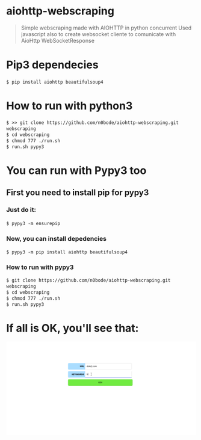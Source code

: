 # aiohttp-webscraping 

> Simple webscraping made with AIOHTTP in python concurrent
> Used javascript also to create websocket cliente to comunicate with AioHttp WebSocketResponse

# Pip3 dependecies 
 `$ pip install aiohttp beautifulsoup4` 
# How to run with python3 
```console
$ >> git clone https://github.com/n0bode/aiohttp-webscraping.git webscraping
$ cd webscraping
$ chmod 777 ./run.sh
$ run.sh pypy3
``` 
# You can run with Pypy3 too 
## First you need to install pip for pypy3 
### Just do it: 
`$ pypy3 -m ensurepip` 
### Now, you can install depedencies 
`$ pypy3 -m pip install aiohttp beautifulsoup4` 
### How to run with pypy3 
```console
$ git clone https://github.com/n0bode/aiohttp-webscraping.git webscraping
$ cd webscraping 
$ chmod 777 ./run.sh
$ run.sh pypy3
```
# If all is OK, you'll see that:
![That](https://raw.githubusercontent.com/n0bode/aiohttp-webscraping/master/logo.gif)
